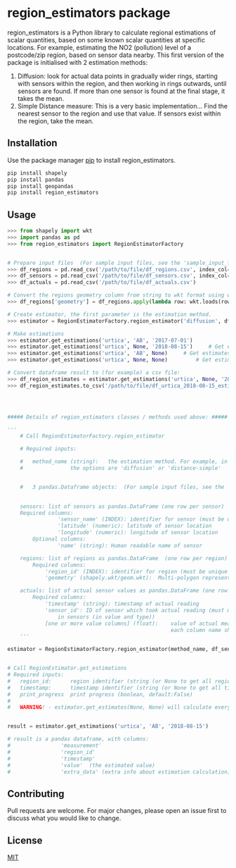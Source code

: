 # region_estimators package

region_estimators is a Python library to calculate regional estimations of scalar quantities, based on some known scalar quantities at specific locations.
For example, estimating the NO2 (pollution) level of a postcode/zip region, based on sensor data nearby.
This first version of the package is initialised with 2 estimation methods: 
1. Diffusion: look for actual data points in gradually wider rings, starting with sensors within the region, and then working in rings outwards, until sensors are found. If more than one sensor is found at the final stage, it takes the mean.
2. Simple Distance measure: This is a very basic implementation... Find the nearest sensor to the region and use that value. 
If sensors exist within the region, take the mean.

## Installation

Use the package manager [pip](https://pip.pypa.io/en/stable/) to install region_estimators.

```bash
pip install shapely
pip install pandas
pip install geopandas
pip install region_estimators
```

## Usage

```python
>>> from shapely import wkt
>>> import pandas as pd
>>> from region_estimators import RegionEstimatorFactory


# Prepare input files  (For sample input files, see the 'sample_input_files' folder) 
>>> df_regions = pd.read_csv('/path/to/file/df_regions.csv', index_col='region_id')
>>> df_sensors = pd.read_csv('/path/to/file/df_sensors.csv', index_col='sensor_name')
>>> df_actuals = pd.read_csv('/path/to/file/df_actuals.csv')

# Convert the regions geometry column from string to wkt format using wkt
>>> df_regions['geometry'] = df_regions.apply(lambda row: wkt.loads(row.geometry), axis=1)

# Create estimator, the first parameter is the estimation method.
>>> estimator = RegionEstimatorFactory.region_estimator('diffusion', df_sensors, df_regions, df_actuals)

# Make estimations
>>> estimator.get_estimations('urtica', 'AB', '2017-07-01')
>>> estimator.get_estimations('urtica', None, '2018-08-15') 	# Get estimates for all regions
>>> estimator.get_estimations('urtica', 'AB', None)	  	# Get estimates for all timestamps
>>> estimator.get_estimations('urtica', None, None) 		# Get estimates for all regions and timestamps

# Convert dataframe result to (for example) a csv file:
>>> df_region_estimates = estimator.get_estimations('urtica', None, '2018-08-15')
>>> df_region_estimates.to_csv('/path/to/file/df_urtica_2018-08-15_estimates.csv')




##### Details of region_estimators classes / methods used above: #####

'''
    # Call RegionEstimatorFactory.region_estimator

    # Reguired inputs: 

    # 	method_name (string): 	the estimation method. For example, in the first version 
    # 				the options are 'diffusion' or 'distance-simple'


    # 	3 pandas.Dataframe objects:  (For sample input files, see the 'sample_input_files' folder) 

	
    sensors: list of sensors as pandas.DataFrame (one row per sensor)
	Required columns:
                'sensor_name' (INDEX): identifier for sensor (must be unique to each sensor)
                'latitude' (numeric): latitude of sensor location
                'longitude' (numeric): longitude of sensor location
        Optional columns:
                'name' (string): Human readable name of sensor

    regions: list of regions as pandas.DataFrame  (one row per region)
        Required columns:
            'region_id' (INDEX): identifier for region (must be unique to each region)
            'geometry' (shapely.wkt/geom.wkt):  Multi-polygon representing regions location and shape.

    actuals: list of actual sensor values as pandas.DataFrame (one row per timestamp)
        Required columns:
            'timestamp' (string): timestamp of actual reading
            'sensor_id': ID of sensor which took actual reading (must match with a sensors.sensor_id
                in sensors (in value and type))
            [one or more value columns] (float):    value of actual measurement readings.
                                                    each column name should be the name of the measurement e.g. 'NO2'
	'''

estimator = RegionEstimatorFactory.region_estimator(method_name, df_sensors, df_regions, df_actuals)


# Call RegionEstimator.get_estimations
# Required inputs: 
# 	region_id:      region identifier (string (or None to get all regions))
# 	timestamp:      timestamp identifier (string (or None to get all timestamps))
#   print_progress  print progress (boolean, default:False)
#	
#	WARNING! - estimator.get_estimates(None, None) will calculate every region at every timestamp.


result = estimator.get_estimations('urtica', 'AB', '2018-08-15')

# result is a pandas dataframe, with columns:
#                'measurement'
#                'region_id'
#                'timestamp'
#                'value'  (the estimated value)
#                'extra_data' (extra info about estimation calculation)

```

## Contributing
Pull requests are welcome. For major changes, please open an issue first to discuss what you would like to change.

## License
[MIT](https://opensource.org/licenses/MIT)
